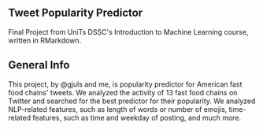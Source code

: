 ## Tweet Popularity Predictor

Final Project from UniTs DSSC's Introduction to Machine Learning course, written in RMarkdown.

## General Info

This project, by @gjuls and me, is popularity predictor for American fast food chains' tweets.
We analyzed the activity of 13 fast food chains on Twitter and searched for the best predictor for their popularity.
We analyzed NLP-related features, such as length of words or number of emojis, time-related features, such as time and weekday of posting, and much more.

